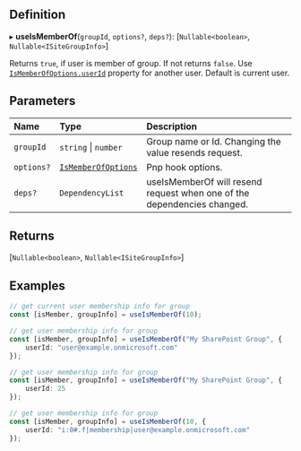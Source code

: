 
## Definition

▸ **useIsMemberOf**(`groupId`, `options?`, `deps?`): \[`Nullable<boolean>`, `Nullable<ISiteGroupInfo>`\]

Returns `true`, if user is member of group. If not returns `false`. Use [`IsMemberOfOptions.userId`](../Interfaces/IsMemberOfOptions.md#userid) property for another user. Default is current user.

## Parameters

| Name | Type | Description |
| :------ | :------ | :------ |
| `groupId` | `string` \| `number` | Group name or Id. Changing the value resends request. |
| `options?` | [`IsMemberOfOptions`](../Interfaces/IsMemberOfOptions.md) | Pnp hook options. |
| `deps?` | `DependencyList` | useIsMemberOf will resend request when one of the dependencies changed. |

## Returns

\[`Nullable<boolean>`, `Nullable<ISiteGroupInfo>`\]

## Examples

```typescript
// get current user membership info for group
const [isMember, groupInfo] = useIsMemberOf(10);

// get user membership info for group
const [isMember, groupInfo] = useIsMemberOf("My SharePoint Group", {
	userId: "user@example.onmicrosoft.com"
});

// get user membership info for group
const [isMember, groupInfo] = useIsMemberOf("My SharePoint Group", {
	userId: 25
});

// get user membership info for group
const [isMember, groupInfo] = useIsMemberOf(10, {
	userId: "i:0#.f|membership|user@example.onmicrosoft.com"
});
```